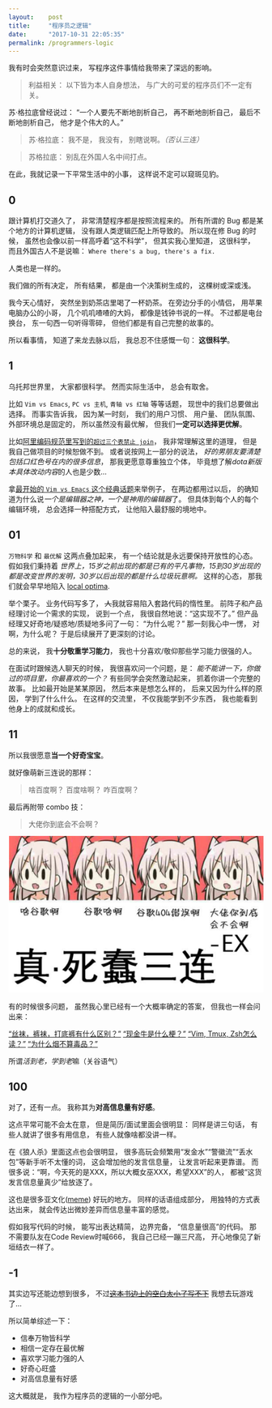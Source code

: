 ```yaml
---
layout:    post
title:     "程序员之逻辑"
date:      "2017-10-31 22:05:35"
permalink: /programmers-logic
---
```


我有时会突然意识过来，
写程序这件事情给我带来了深远的影响。

<!--MORE-->

> 利益相关：
> 以下皆为本人自身想法，
> 与广大的可爱的程序员们不一定有关。

苏·格拉底曾经说过：
“一个人要先不断地剖析自己，
再不断地剖析自己，
最后不断地剖析自己，
他才是个伟大的人。”

> 苏·格拉底：
> 我不是，
> 我没有，
> 别瞎说啊。*（否认三连）*

> 苏格拉底：
> 别乱在外国人名中间打点。

在此，我就记录一下平常生活中的小事，
这样说不定可以窥斑见豹。

## 0

跟计算机打交道久了，
非常清楚程序都是按照流程来的。
所有所谓的 Bug 都是某个地方的计算机逻辑，
没有跟人类逻辑匹配上所导致的。
所以现在修 Bug 的时候，
虽然也会像以前一样高呼着“这不科学”，
但其实我心里知道，
这很科学，
而且外国古人不是说嘛：
`Where there's a bug, there's a fix.`

人类也是一样的。

我们做的所有决定，
所有结果，
都是由一个决策树生成的，
这棵树或深或浅。

我今天心情好，
突然坐到奶茶店里喝了一杯奶茶。
在旁边分手的小情侣，
用苹果电脑办公的小哥，
几个叽叽喳喳的大妈，
都像是钱钟书说的一样。
不过都是电台换台，
东一句西一句听得零碎，
但他们都是有自己完整的故事的。

所以看事情，
知道了来龙去脉以后，
我总忍不住感慨一句：
**这很科学**。


## 1

乌托邦世界里，
大家都很科学。
然而实际生活中，
总会有取舍。

比如 `Vim vs Emacs`,
`PC vs 主机`,
`青轴 vs 红轴`
等等话题，
现世中的我们总要做出选择。
而事实告诉我，
因为某一时刻，
我们的用户习惯、
用户量、
团队氛围、
外部环境总是固定的，
所以虽然没有最优解，
但我们**一定可以选择更优解**。

比如[阿里编码规范里写到的`超过三个表禁止 join`][ali-join]，
我非常理解这里的道理，
但是我自己做项目的时候恕做不到。
或者说按网上一部分的说法，
*好的男朋友要清楚包括口红色号在内的很多信息*，
那我更愿意尊重独立个体，
毕竟想了解*dota新版本具体改动内容*的人也是少数…

拿[最开始的 `Vim vs Emacs` 这个经典话题][editor-war]来举例子，
在两边都用过以后，
的确知道为什么说*一个是编辑器之神，一个是神用的编辑器*了。
但具体到每个人的每个编辑环境，
总会选择一种搭配方式，
让他陷入最舒服的境地中。


## 01

`万物科学` 和 `最优解` 这两点叠加起来，
有一个结论就是永远要保持开放性的心态。
假如我们秉持着
*世界上，15岁之前出现的都是已有的平凡事物，15到30岁出现的都是改变世界的发明，30岁以后出现的都是什么垃圾玩意啊。*
这样的心态，
那我们就会早早地陷入 [local optima][local-optima].

举个栗子。
业务代码写多了，
~~人~~我就容易陷入套路代码的惰性里。
前阵子和产品经理讨论一个需求的实现，
说到一个点，
我很自然地说：“这实现不了。”
但产品经理又好奇地/疑惑地/质疑地多问了一句：
“为什么呢？”
那一刻我心中一愣，
对啊，为什么呢？
于是后续展开了更深刻的讨论。

总的来说，
我**十分敬重学习能力**，
我也十分喜欢/敬仰那些学习能力很强的人。

在面试时跟候选人聊天的时候，
我很喜欢问一个问题，是：
*能不能讲一下，你做过的项目里，你最喜欢的一个？*
有些同学会突然激动起来，
抓着你讲一个完整的故事。
比如最开始是某某原因，
然后本来是想怎么样的，
后来又因为什么样的原因，
学到了什么什么。
在这样的交流里，
不仅我能学到不少东西，
我也能看到他身上的成就和成长。


## 11

所以我很愿意**当一个好奇宝宝**。

就好像萌新三连说的那样：

> 啥百度啊？
> 百度啥啊？
> 咋百度啊？

最后再附带 combo 技：

> 大佬你到底会不会啊？

![combo][combo]

有的时候很多问题，
虽然我心里已经有一个大概率确定的答案，
但我也一样会问出来：

[“丝袜，裤袜，打底裤有什么区别？”][stockings]
[“现金牛是什么梗？”][cashcow]
[“Vim, Tmux, Zsh怎么读？”][pronunciations]
[“为什么烟不算毒品？”][smoking]

所谓*活到老，学到老*嘛（关谷语气）


## 100

对了，还有一点。
我称其为**对高信息量有好感**。

这点平常可能不会太在意，
但是简历/面试里面会很明显：
同样是讲三句话，
有些人就讲了很多有用信息，
有些人就像啥都没讲一样。

在《狼人杀》里面这点也会很明显，
很多高玩会频繁用“发金水”“警徽流”“丢水包”等新手听不太懂的词，
这会增加他的发言信息量，
让发言听起来更靠谱。
而很多说：“啊，今天死的是XXX，所以大概女巫XXX，希望XXX”的人，
都被“这货发言信息量真少”给放逐了。

这也是很多亚文化([meme][meme])
好玩的地方。
同样的话语组成部分，
用独特的方式表达出来，
就会传达出微妙差异而信息量丰富的感觉。

假如我写代码的时候，
能写出表达精简，
边界完备，
“信息量很高”的代码。
那不需要队友在Code Review时喊666，
我自己已经一蹦三尺高，
开心地像见了新垣结衣一样了。


## -1

其实边写还能边想到很多，
不过[~~这本书边上的空白太小了写不下~~][fermat]
我想去玩游戏了…

所以简单综述一下：

* 信奉万物皆科学
* 相信一定存在最优解
* 喜欢学习能力强的人
* 好奇心旺盛
* 对高信息量有好感

这大概就是，
我作为程序员的逻辑的一小部分吧。


[ali-join]: https://www.zhihu.com/question/56236190
[editor-war]: https://en.wikipedia.org/wiki/Editor_war
[local-optima]: https://en.wikipedia.org/wiki/Local_optimum
[meme]: https://en.wikipedia.org/wiki/Meme
[combo]: /assets/pics/meme/moe_combo.png
[stockings]: /girls-stockings
[cashcow]: /what-is-cash-cow
[pronunciations]: /pronunciations
[smoking]: /why-i-hate-smoking
[fermat]: https://en.wikipedia.org/wiki/Fermat%27s_Last_Theorem

